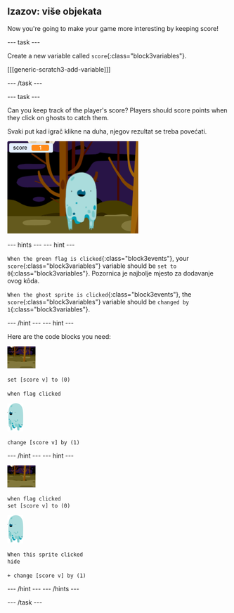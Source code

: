 ## Izazov: više objekata

Now you're going to make your game more interesting by keeping score!

\--- task \---

Create a new variable called `score`{:class="block3variables"}.

[[[generic-scratch3-add-variable]]]

\--- /task \---

\--- task \---

Can you keep track of the player's score? Players should score points when they click on ghosts to catch them.

Svaki put kad igrač klikne na duha, njegov rezultat se treba povećati.

![Povećavanje rezultata](images/ghost-score-test.png)

\--- hints \--- \--- hint \---

`When the green flag is clicked`{:class="block3events"}, your `score`{:class="block3variables"} variable should be `set to 0`{:class="block3variables"}. Pozornica je najbolje mjesto za dodavanje ovog kôda.

`When the ghost sprite is clicked`{:class="block3events"}, the `score`{:class="block3variables"} variable should be `changed by 1`{:class="block3variables"}.

\--- /hint \--- \--- hint \---

Here are the code blocks you need:

![backdrop icon](images/ghost-backdrop.png)

```blocks3
set [score v] to (0)

when flag clicked
```

![ghost-sprite](images/ghost-sprite.png)

```blocks3
change [score v] by (1)
```

\--- /hint \--- \--- hint \---

![backdrop icon](images/ghost-backdrop.png)

```blocks3
when flag clicked
set [score v] to (0)
```

![ghost-sprite](images/ghost-sprite.png)

```blocks3
When this sprite clicked
hide

+ change [score v] by (1)
```

\--- /hint \--- \--- /hints \---

\--- /task \---